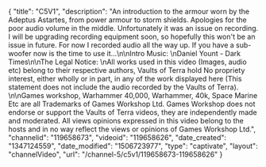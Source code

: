 {
    "title": "C5V1",
    "description": "An introduction to the armour worn by the Adeptus Astartes, from power armour to storm shields. Apologies for the poor audio volume in the middle. Unfortunately it was an issue on recording. I will be upgrading recording equipment soon, so hopefully this won't be an issue in future. For now I recorded audio all the way up. If you have a sub-woofer now is the time to use it...\n\nIntro Music: \nDaniel Yount - Dark Times\n\nThe Legal Notice: \nAll works used in this video (Images, audio etc) belong to their respective authors, Vaults of Terra hold No propriety interest, either wholly or in part, in any of the work displayed here (This statement does not include the audio recorded by the Vaults of Terra). \n\nGames workshop, Warhammer 40,000, Warhammer, 40k, Space Marine Etc are all Trademarks of Games Workshop Ltd. Games Workshop does not endorse or support the Vaults of Terra videos, they are independently made and moderated. All views opinions expressed in this video belong to the hosts and in no way reflect the views or opinions of Games Workshop Ltd.",
    "channelid": "119658673",
    "videoid": "119658626",
    "date_created": "1347124559",
    "date_modified": "1506723977",
    "type": "captivate",
    "layout": "channelVideo",
    "url": "\/channel-5\/c5v1\/119658673-119658626"
}